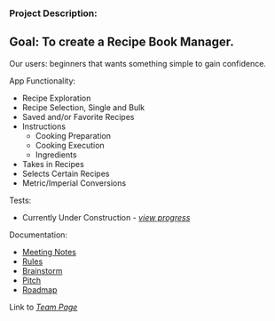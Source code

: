 ### Project Description:
## Goal: To create a Recipe Book Manager.


Our users: beginners that wants something simple to gain confidence.


App Functionality:
- Recipe Exploration
- Recipe Selection, Single and Bulk
- Saved and/or Favorite Recipes
- Instructions
    - Cooking Preparation
    - Cooking Execution
    - Ingredients
- Takes in Recipes
- Selects Certain Recipes
- Metric/Imperial Conversions


Tests:
- Currently Under Construction - *[view progress](https://github.com/cse110-fa21-group27/cse110-fa21-group27/projects/6)*


Documentation:
- [Meeting Notes](https://github.com/cse110-fa21-group27/cse110-fa21-group27/tree/main/admin/meetings)
- [Rules](https://github.com/cse110-fa21-group27/cse110-fa21-group27/blob/main/admin/misc/rules.pdf)
- [Brainstorm](https://github.com/cse110-fa21-group27/cse110-fa21-group27/tree/main/specs/brainstorm)
- [Pitch](https://github.com/cse110-fa21-group27/cse110-fa21-group27/blob/main/specs/pitch/Pitch.pdf)
- [Roadmap](https://github.com/cse110-fa21-group27/cse110-fa21-group27/blob/main/specs/roadmap/Roadmap.PNG)

Link to *[Team Page](https://github.com/cse110-fa21-group27/cse110-fa21-group27/blob/main/admin/team.md)*

